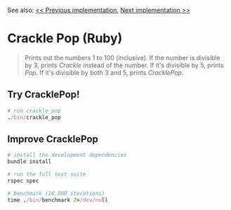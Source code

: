 See also: [<< Previous implementation](../01_reference), [Next implementation >>](../../c/01_reference)

Crackle Pop (Ruby)
==================

> Prints out the numbers 1 to 100 (inclusive). If the number is divisible by 3, prints _Crackle_ instead of the number. If it's divisible by 5, prints _Pop_. If it's divisible by both 3 and 5, prints _CracklePop_.

Try CracklePop!
---------------

```ruby
# run crackle_pop
./bin/crackle_pop
```

Improve CracklePop
------------------

```ruby
# install the development dependencies
bundle install

# run the full test suite
rspec spec

# benchmark (10.000 iterations)
time ./bin/benchmark 2>/dev/null
```
